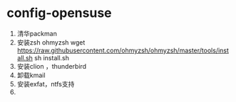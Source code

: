 # config-opensuse
1. 清华packman
1. 安装zsh ohmyzsh
wget https://raw.githubusercontent.com/ohmyzsh/ohmyzsh/master/tools/install.sh
sh install.sh
2. 安装clion ，thunderbird
3. 卸载kmail
4. 安装exfat，ntfs支持
5. 
